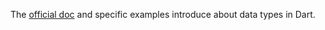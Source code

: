 The [official doc](https://dart.dev/language/built-in-types) and specific examples introduce about data types in Dart.
